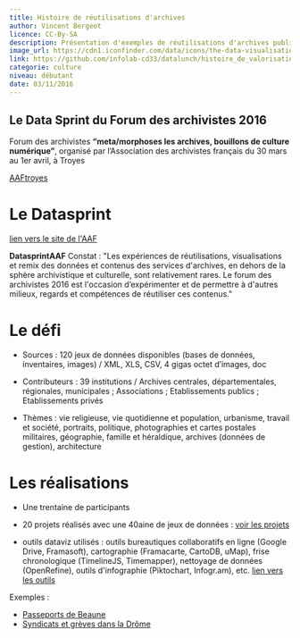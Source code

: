 ```yaml
---
title: Histoire de réutilisations d'archives
author: Vincent Bergeot
licence: CC-By-SA
description: Présentation d'exemples de réutilisations d'archives publiques ouvertes.
image_url: https://cdn1.iconfinder.com/data/icons/the-data-visualisation-catalogue-set-i/130/nightingale_rose_chart-128.png
link: https://github.com/infolab-cd33/datalunch/histoire_de_valorisation-d_archives.md
categorie: culture
niveau: débutant
date: 03/11/2016
---
```

## Le Data Sprint du Forum des archivistes 2016

Forum des archivistes **“meta/morphoses les archives, bouillons de culture numérique”**, organisé par l’Association des archivistes français du 30 mars au 1er avril, à Troyes

[AAFtroyes](http://forum2016.archivistes.org/)

# Le Datasprint

[lien vers le site de l'AAF](http://forum2016.archivistes.org/blog/category/data-sprint/)

**DatasprintAAF**
Constat : "Les expériences de réutilisations, visualisations et remix des données et contenus des services d'archives, en dehors de la sphère archivistique et culturelle, sont relativement rares. Le forum des archivistes 2016 est l'occasion d’expérimenter et de permettre à d'autres milieux, regards et compétences de réutiliser ces contenus."

# Le défi
* Sources : 120 jeux de données disponibles (bases de données, inventaires, images) / XML, XLS, CSV, 4 gigas octet d’images, doc
* Contributeurs : 39 institutions / Archives centrales, départementales, régionales, municipales ; Associations ; Etablissements publics ; Etablissements privés

* Thèmes : vie religieuse, vie quotidienne et population, urbanisme, travail et société, portraits, politique, photographies et cartes postales militaires, géographie, famille et héraldique, archives (données de gestion), architecture

# Les réalisations
* Une trentaine de participants
* 20 projets réalisés avec une 40aine de jeux de données : [voir les projets ](https://framadrive.org/index.php/s/d5qh1KhxVXbKL7y#pdfviewer)

* outils dataviz utilisés :  outils bureautiques collaboratifs en ligne (Google Drive, Framasoft), cartographie (Framacarte, CartoDB, uMap), frise chronologique (TimelineJS, Timemapper), nettoyage de données (OpenRefine), outils d'infographie (Piktochart, Infogr.am), etc. [lien vers les outils](https://framindmap.org/c/maps/112622/embed?zoom=1)

Exemples :
* [Passeports de Beaune](https://framadrive.org/index.php/s/NDh2YVhsWLwrEob#pdfviewer)
* [Syndicats et grèves dans la Drôme](https://framadrive.org/index.php/s/QgBgbZHLStxoeqx#pdfviewer)
